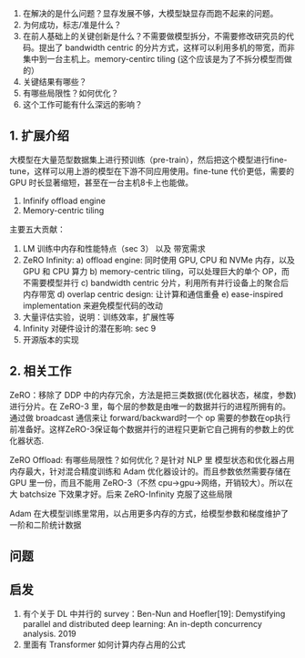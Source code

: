 1. 在解决的是什么问题？显存发展不够，大模型缺显存而跑不起来的问题。
2. 为何成功，标志/准是什么？
3. 在前人基础上的关键创新是什么？不需要做模型拆分，不需要修改研究员的代码。提出了 bandwidth centric 的分片方式，这样可以利用多机的带宽，而非集中到一台主机上。memory-centirc tiling (这个应该是为了不拆分模型而做的）
4. 关键结果有哪些？
5. 有哪些局限性？如何优化？
6. 这个工作可能有什么深远的影响？


## 1. 扩展介绍

大模型在大量范型数据集上进行预训练（pre-train），然后把这个模型进行fine-tune，这样可以用上游的模型在下游不同应用使用。fine-tune 代价更低，需要的GPU 时长显著缩短，甚至在一台主机8卡上也能做。

1. Infinify offload engine
2. Memory-centric tiling

主要五大贡献：

1. LM 训练中内存和性能特点（sec 3） 以及 带宽需求
2. ZeRO Infinity: a) offload engine: 同时使用 GPU, CPU 和 NVMe 内存，以及 GPU 和 CPU 算力 b) memory-centric tiling，可以处理巨大的单个 OP，而不需要模型并行 c) bandwidth centric 分片，利用所有并行设备上的聚合后内存带宽 d) overlap centric design: 让计算和通信重叠 e) ease-inspired implementation 来避免模型代码的改动
3. 大量评估实验，说明：训练效率，扩展性等
4. Infinity 对硬件设计的潜在影响: sec 9
5. 开源版本的实现

## 2. 相关工作
ZeRO：移除了 DDP 中的内存冗余，方法是把三类数据(优化器状态，梯度，参数)进行分片。在 ZeRO-3 里，每个层的参数是由唯一的数据并行的进程所拥有的。通过做 broadcast 通信来让 forward/backward时一个 op 需要的参数在op执行前准备好。这样ZeRO-3保证每个数据并行的进程只更新它自己拥有的参数上的优化器状态.

ZeRO Offload: 有哪些局限性？如何优化？是针对 NLP 里 模型状态和优化器占用内存最大，针对混合精度训练和 Adam 优化器设计的。而且参数依然需要存储在GPU 里一份，而且不能用 ZeRO-3（不然 cpu->gpu->网络，开销较大）。所以在大 batchsize 下效果才好。后来 ZeRO-Infinity 克服了这些局限

Adam 在大模型训练里常用，以占用更多内存的方式，给模型参数和梯度维护了一阶和二阶统计数据

## 问题

## 启发
1. 有个关于 DL 中并行的 survey：Ben-Nun and Hoefler[19]: Demystifying parallel and distributed deep learning: An in-depth concurrency analysis. 2019
2. 里面有 Transformer 如何计算内存占用的公式
